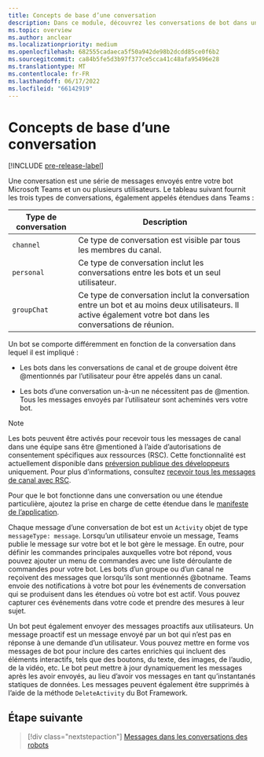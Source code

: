```yaml
---
title: Concepts de base d’une conversation
description: Dans ce module, découvrez les conversations de bot dans un canal, une conversation personnelle et un environnement de conversation de groupe dans Teams.
ms.topic: overview
ms.author: anclear
ms.localizationpriority: medium
ms.openlocfilehash: 682555cadaeca5f50a942de98b2dcdd85ce0f6b2
ms.sourcegitcommit: ca84b5fe5d3b97f377ce5cca41c48afa95496e28
ms.translationtype: MT
ms.contentlocale: fr-FR
ms.lasthandoff: 06/17/2022
ms.locfileid: "66142919"
---
```

# <a name="conversation-basics"></a>Concepts de base d’une conversation

[!INCLUDE [pre-release-label](~/includes/v4-to-v3-pointer-bots.md)]

Une conversation est une série de messages envoyés entre votre bot Microsoft Teams et un ou plusieurs utilisateurs. Le tableau suivant fournit les trois types de conversations, également appelés étendues dans Teams :

| Type de conversation | Description |
| ------- | ----------- |
| `channel` | Ce type de conversation est visible par tous les membres du canal. |
| `personal` | Ce type de conversation inclut les conversations entre les bots et un seul utilisateur. |
| `groupChat` | Ce type de conversation inclut la conversation entre un bot et au moins deux utilisateurs. Il active également votre bot dans les conversations de réunion. |

Un bot se comporte différemment en fonction de la conversation dans lequel il est impliqué :

* Les bots dans les conversations de canal et de groupe doivent être @mentionnés par l’utilisateur pour être appelés dans un canal.

* Les bots d’une conversation un-à-un ne nécessitent pas de @mention. Tous les messages envoyés par l’utilisateur sont acheminés vers votre bot.

> [!NOTE]
> Les bots peuvent être activés pour recevoir tous les messages de canal dans une équipe sans être @mentioned à l’aide d’autorisations de consentement spécifiques aux ressources (RSC). Cette fonctionnalité est actuellement disponible dans [préversion publique des développeurs](../../../resources/dev-preview/developer-preview-intro.md) uniquement. Pour plus d’informations, consultez [recevoir tous les messages de canal avec RSC](channel-messages-with-rsc.md).

Pour que le bot fonctionne dans une conversation ou une étendue particulière, ajoutez la prise en charge de cette étendue dans le [manifeste de l’application](~/resources/schema/manifest-schema.md).

Chaque message d’une conversation de bot est un `Activity` objet de type `messageType: message`. Lorsqu’un utilisateur envoie un message, Teams publie le message sur votre bot et le bot gère le message. En outre, pour définir les commandes principales auxquelles votre bot répond, vous pouvez ajouter un menu de commandes avec une liste déroulante de commandes pour votre bot. Les bots d’un groupe ou d’un canal ne reçoivent des messages que lorsqu’ils sont mentionnés @botname. Teams envoie des notifications à votre bot pour les événements de conversation qui se produisent dans les étendues où votre bot est actif. Vous pouvez capturer ces événements dans votre code et prendre des mesures à leur sujet.

Un bot peut également envoyer des messages proactifs aux utilisateurs. Un message proactif est un message envoyé par un bot qui n’est pas en réponse à une demande d’un utilisateur. Vous pouvez mettre en forme vos messages de bot pour inclure des cartes enrichies qui incluent des éléments interactifs, tels que des boutons, du texte, des images, de l’audio, de la vidéo, etc. Le bot peut mettre à jour dynamiquement les messages après les avoir envoyés, au lieu d’avoir vos messages en tant qu’instantanés statiques de données. Les messages peuvent également être supprimés à l’aide de la méthode `DeleteActivity` du Bot Framework.

## <a name="next-step"></a>Étape suivante

> [!div class="nextstepaction"]
> [Messages dans les conversations des robots](~/bots/how-to/conversations/conversation-messages.md)
